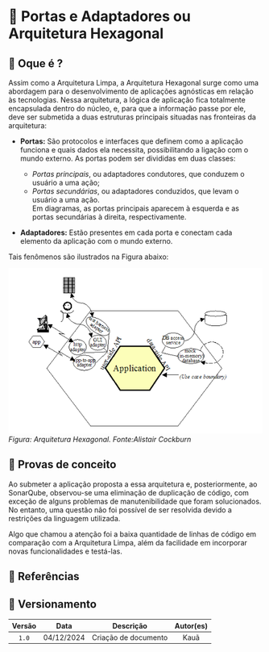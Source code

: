 # 🚪 Portas e Adaptadores ou Arquitetura Hexagonal

## 🔎 Oque é ?
Assim como a Arquitetura Limpa, a Arquitetura Hexagonal surge como uma abordagem para o desenvolvimento de aplicações agnósticas em relação às tecnologias. Nessa arquitetura, a lógica de aplicação fica totalmente encapsulada dentro do núcleo, e, para que a informação passe por ele, deve ser submetida a duas estruturas principais situadas nas fronteiras da arquitetura:

- **Portas:** São protocolos e interfaces que definem como a aplicação funciona e quais dados ela necessita, possibilitando a ligação com o mundo externo. As portas podem ser divididas em duas classes: 
  - *Portas principais*, ou adaptadores condutores, que conduzem o usuário a uma ação;
  - *Portas secundárias*, ou adaptadores conduzidos, que levam o usuário a uma ação.  
  Em diagramas, as portas principais aparecem à esquerda e as portas secundárias à direita, respectivamente.

- **Adaptadores:** Estão presentes em cada porta e conectam cada elemento da aplicação com o mundo externo.

Tais fenômenos são ilustrados na Figura abaixo:

![Arquitetura Hexagonal](img/portas.png)  
*Figura: Arquitetura Hexagonal. Fonte:Alistair Cockburn*  

## 📎 Provas de conceito

Ao submeter a aplicação proposta a essa arquitetura e, posteriormente, ao SonarQube, observou-se uma eliminação de duplicação de código, com exceção de alguns problemas de manutenibilidade que foram solucionados. No entanto, uma questão não foi possível de ser resolvida devido a restrições da linguagem utilizada.

Algo que chamou a atenção foi a baixa quantidade de linhas de código em comparação com a Arquitetura Limpa, além da facilidade em incorporar novas funcionalidades e testá-las.

## 📖 Referências

## 📅 Versionamento

| Versão |    Data    |         Descrição          |  Autor(es)  |
| :----: | :--------: | :------------------------: | :---------: |
| `1.0`  | 04/12/2024 | Criação de documento | Kauã |
